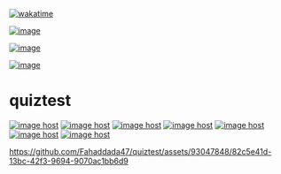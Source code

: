 [![wakatime](https://wakatime.com/badge/github/Fahaddada47/quiztest.svg)](https://wakatime.com/badge/github/Fahaddada47/quiztest)

<a href="https://imgbb.com/"><img src="https://i.ibb.co/2YXbWrz/image.png" alt="image" border="0"></a>

<a href="https://imgbb.com/"><img src="https://i.ibb.co/JvmpZSz/image.png" alt="image" border="0"></a>

<a href="https://ibb.co/swj2nsn"><img src="https://i.ibb.co/VSVtRMR/image.png" alt="image" border="0"></a>

# quiztest
 <a href="https://imgbox.com/ns6zfn5f" target="_blank"><img src="https://thumbs2.imgbox.com/f8/d3/ns6zfn5f_t.jpg" alt="image host"/></a> <a href="https://imgbox.com/vs1EtLbT" target="_blank"><img src="https://thumbs2.imgbox.com/88/66/vs1EtLbT_t.jpg" alt="image host"/></a> <a href="https://imgbox.com/fGPyJqlW" target="_blank"><img src="https://thumbs2.imgbox.com/b7/b8/fGPyJqlW_t.jpg" alt="image host"/></a> <a href="https://imgbox.com/TOcAN04W" target="_blank"><img src="https://thumbs2.imgbox.com/f7/cd/TOcAN04W_t.jpg" alt="image host"/></a> <a href="https://imgbox.com/VXcGB3U1" target="_blank"><img src="https://thumbs2.imgbox.com/19/26/VXcGB3U1_t.jpg" alt="image host"/></a> <a href="https://imgbox.com/laOLjIbM" target="_blank"><img src="https://thumbs2.imgbox.com/77/fc/laOLjIbM_t.jpg" alt="image host"/></a> <a href="https://imgbox.com/p5Jz851Z" target="_blank"><img src="https://thumbs2.imgbox.com/24/33/p5Jz851Z_t.jpg" alt="image host"/></a> 

https://github.com/Fahaddada47/quiztest/assets/93047848/82c5e41d-13bc-42f3-9694-9070ac1bb6d9
